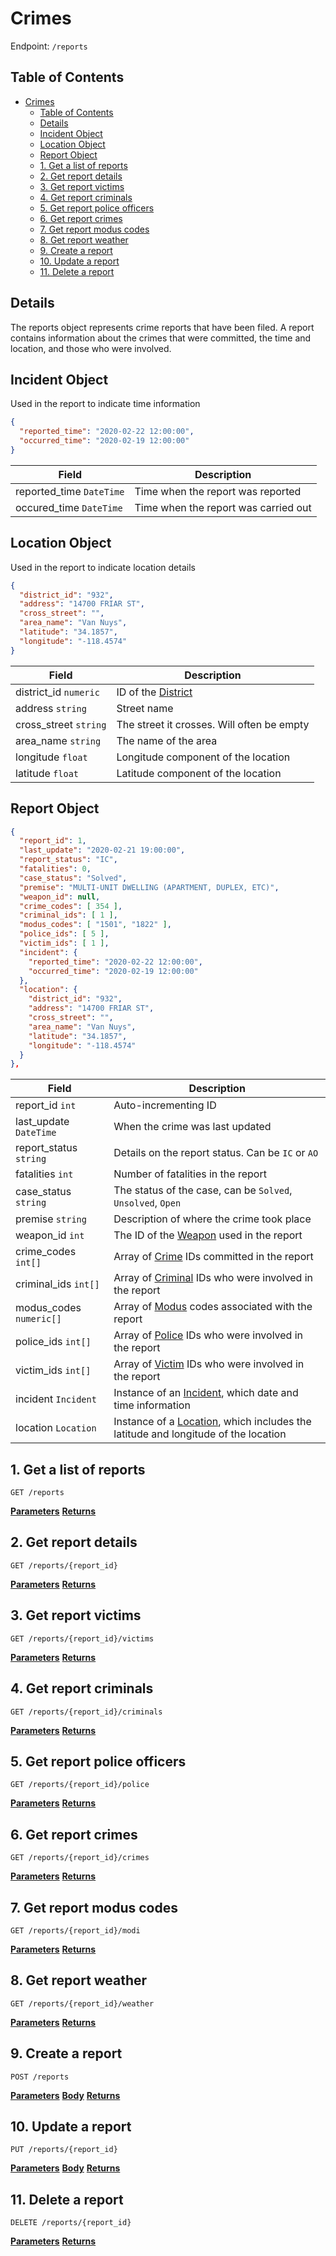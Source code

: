# Crimes
Endpoint: `/reports`

## Table of Contents
- [Crimes](#crimes)
  - [Table of Contents](#table-of-contents)
  - [Details](#details)
  - [Incident Object](#incident-object)
  - [Location Object](#location-object)
  - [Report Object](#report-object)
  - [1. Get a list of reports](#1-get-a-list-of-reports)
  - [2. Get report details](#2-get-report-details)
  - [3. Get report victims](#3-get-report-victims)
  - [4. Get report criminals](#4-get-report-criminals)
  - [5. Get report police officers](#5-get-report-police-officers)
  - [6. Get report crimes](#6-get-report-crimes)
  - [7. Get report modus codes](#7-get-report-modus-codes)
  - [8. Get report weather](#8-get-report-weather)
  - [9. Create a report](#9-create-a-report)
  - [10. Update a report](#10-update-a-report)
  - [11. Delete a report](#11-delete-a-report)

## Details

The reports object represents crime reports that have been filed. A report contains information about the crimes that were committed, the time and location, and those who were involved.

## Incident Object

Used in the report to indicate time information

```json
{
  "reported_time": "2020-02-22 12:00:00",
  "occurred_time": "2020-02-19 12:00:00"
}
```

| Field                    | Description                          |
|--------------------------|--------------------------------------|
| reported_time `DateTime` | Time when the report was reported    |
| occured_time `DateTime`  | Time when the report was carried out |

## Location Object

Used in the report to indicate location details

```json
{
  "district_id": "932",
  "address": "14700 FRIAR ST",
  "cross_street": "",
  "area_name": "Van Nuys",
  "latitude": "34.1857",
  "longitude": "-118.4574"
}
```

| Field                 | Description                                        |
|-----------------------|----------------------------------------------------|
| district_id `numeric` | ID of the [District](districts.md#district-object) |
| address `string`      | Street name                                        |
| cross_street `string` | The street it crosses. Will often be empty         |
| area_name `string`    | The name of the area                               |
| longitude `float`     | Longitude component of the location                |
| latitude `float`      | Latitude component of the location                 |



## Report Object

```json
{
  "report_id": 1,
  "last_update": "2020-02-21 19:00:00",
  "report_status": "IC",
  "fatalities": 0,
  "case_status": "Solved",
  "premise": "MULTI-UNIT DWELLING (APARTMENT, DUPLEX, ETC)",
  "weapon_id": null,
  "crime_codes": [ 354 ],
  "criminal_ids": [ 1 ],
  "modus_codes": [ "1501", "1822" ],
  "police_ids": [ 5 ],
  "victim_ids": [ 1 ],
  "incident": {
    "reported_time": "2020-02-22 12:00:00",
    "occurred_time": "2020-02-19 12:00:00"
  },
  "location": {
    "district_id": "932",
    "address": "14700 FRIAR ST",
    "cross_street": "",
    "area_name": "Van Nuys",
    "latitude": "34.1857",
    "longitude": "-118.4574"
  }
},
```


| Field                   | Description                                                                                           |
|-------------------------|-------------------------------------------------------------------------------------------------------|
| report_id `int`         | Auto-incrementing ID                                                                                  |
| last_update `DateTime`  | When the crime was last updated                                                                       |
| report_status `string`  | Details on the report status. Can be `IC` or `AO`                                                     |
| fatalities `int`        | Number of fatalities in the report                                                                    |
| case_status `string`    | The status of the case, can be `Solved`, `Unsolved`, `Open`                                           |
| premise `string`        | Description of where the crime took place                                                             |
| weapon_id `int`         | The ID of the [Weapon](weapons.md#weapon-object) used in the report                                   |
| crime_codes `int[]`     | Array of [Crime](crimes.md#crime-object) IDs committed in the report                                  |
| criminal_ids `int[]`    | Array of [Criminal](criminals.md#criminal-object) IDs who were involved in the report                 |
| modus_codes `numeric[]` | Array of [Modus](modi.md#modus-object) codes associated with the report                               |
| police_ids `int[]`      | Array of [Police](police.md#police-object) IDs who were involved in the report                        |
| victim_ids `int[]`      | Array of [Victim](victims.md#victim-object) IDs who were involved in the report                       |
| incident `Incident`     | Instance of an [Incident](#incident-object), which date and time information                          |
| location `Location`     | Instance of a [Location](#location-object), which includes the latitude and longitude of the location |

## 1. Get a list of reports

`GET /reports`

**<u>Parameters</u>**
**<u>Returns</u>**

## 2. Get report details

`GET /reports/{report_id}`

**<u>Parameters</u>**
**<u>Returns</u>**

## 3. Get report victims

`GET /reports/{report_id}/victims`

**<u>Parameters</u>**
**<u>Returns</u>**

## 4. Get report criminals

`GET /reports/{report_id}/criminals`

**<u>Parameters</u>**
**<u>Returns</u>**

## 5. Get report police officers

`GET /reports/{report_id}/police`

**<u>Parameters</u>**
**<u>Returns</u>**

## 6. Get report crimes

`GET /reports/{report_id}/crimes`

**<u>Parameters</u>**
**<u>Returns</u>**

## 7. Get report modus codes

`GET /reports/{report_id}/modi`

**<u>Parameters</u>**
**<u>Returns</u>**

## 8. Get report weather

`GET /reports/{report_id}/weather`

**<u>Parameters</u>**
**<u>Returns</u>**

## 9. Create a report

`POST /reports`

**<u>Parameters</u>**
**<u>Body</u>**
**<u>Returns</u>**

## 10. Update a report

`PUT /reports/{report_id}`

**<u>Parameters</u>**
**<u>Body</u>**
**<u>Returns</u>**

## 11. Delete a report

`DELETE /reports/{report_id}`

**<u>Parameters</u>**
**<u>Returns</u>**